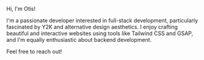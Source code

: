 Hi, I'm Otis!

I'm a passionate developer interested in full-stack development, particularly fascinated by Y2K and alternative design aesthetics. I enjoy crafting beautiful and interactive websites using tools like Tailwind CSS and GSAP, and I'm equally enthusiastic about backend development.

Feel free to reach out!
